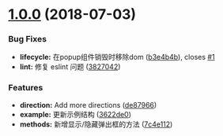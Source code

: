 <a name="1.0.0"></a>
# [1.0.0](https://github.com/xunleif2e/vue-popup/compare/0.3.5...1.0.0) (2018-07-03)


### Bug Fixes

* **lifecycle:** 在popup组件销毁时移除dom ([b3e4b4b](https://github.com/xunleif2e/vue-popup/commit/b3e4b4b)), closes [#1](https://github.com/xunleif2e/vue-popup/issues/1)
* **lint:** 修复 eslint 问题 ([3827042](https://github.com/xunleif2e/vue-popup/commit/3827042))


### Features

* **direction:** Add more directions ([de87966](https://github.com/xunleif2e/vue-popup/commit/de87966))
* **example:** 更新示例结构 ([3622de0](https://github.com/xunleif2e/vue-popup/commit/3622de0))
* **methods:** 新增显示/隐藏弹出框的方法 ([7c4e112](https://github.com/xunleif2e/vue-popup/commit/7c4e112))



